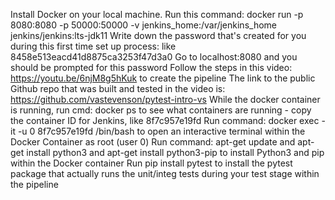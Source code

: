 Install Docker on your local machine.
Run this command: docker run -p 8080:8080 -p 50000:50000 -v jenkins_home:/var/jenkins_home jenkins/jenkins:lts-jdk11
Write down the password that's created for you during this first time set up process: like 8458e513eacd41d8875ca3253f47d3a0
Go to localhost:8080 and you should be prompted for this password
Follow the steps in this video: https://youtu.be/6njM8g5hKuk to create the pipeline
The link to the public Github repo that was built and tested in the video is: https://github.com/vastevenson/pytest-intro-vs
While the docker container is running, run cmd: docker ps to see what containers are running - copy the container ID for Jenkins, like 8f7c957e19fd
Run command: docker exec -it -u 0 8f7c957e19fd /bin/bash to open an interactive terminal within the Docker Container as root (user 0)
Run command: apt-get update and apt-get install python3 and apt-get install python3-pip to install Python3 and pip within the Docker container
Run pip install pytest to install the pytest package that actually runs the unit/integ tests during your test stage within the pipeline
